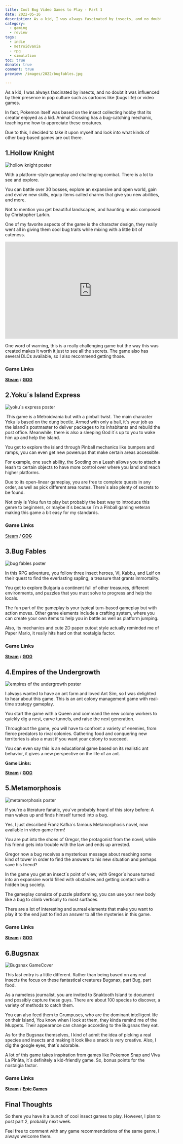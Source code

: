 ```yaml
---
title: Cool Bug Video Games to Play - Part 1
date: 2022-05-16
description: As a kid, I was always fascinated by insects, and no doubt it was influenced by their presence in pop culture such as cartoons like (bugs life) or video games. 
category:
  - gaming
  - review
tags:
  - indie
  - metroidvania
  - rpg
  - simulation
toc: true
donate: true
comment: true
preview: /images/2022/bugfables.jpg

---
```


As a kid, I was always fascinated by insects, and no doubt it was influenced by their presence in pop culture such as cartoons like (bugs life) or video games.

In fact, Pokemon itself was based on the insect collecting hobby that its creator enjoyed as a kid. Animal Crossing has a bug-catching mechanic, teaching me how to appreciate these creatures.

Due to this, I decided to take it upon myself and look into what kinds of other bug-based games are out there.

## 1.Hollow Knight


![hollow knight poster](/images/2022/hollow%20knight.jpg)

With a platform-style gameplay and challenging combat. There is a lot to see and explore.

You can battle over 30 bosses, explore an expansive and open world, gain and evolve new skills, equip items called charms that give you new abilities, and more.

Not to mention you get beautiful landscapes, and haunting music composed by Christopher Larkin.

One of my favorite aspects of the game is the character design, they really went all in giving them cool bug traits while mixing with a little bit of cuteness.

<iframe width="560" height="315" src="https://www.youtube.com/embed/5ooYqKl50fg?si=MZtw7qj9pfQsSatX" title="YouTube video player" frameborder="0" allow="accelerometer; autoplay; clipboard-write; encrypted-media; gyroscope; picture-in-picture; web-share" referrerpolicy="strict-origin-when-cross-origin" allowfullscreen></iframe>


One word of warning, this is a really challenging game but the way this was created makes it worth it just to see all the secrets. The game also has several DLCs available, so I also recommend getting those.

### Game Links

[**Steam**](https://store.steampowered.com/app/367520/Hollow_Knight/) / [**GOG**](https://www.gog.com/en/game/hollow_knight)




## 2.Yoku´s Island Express

![yoku´s express poster](/images/2022/yokuislandexpress.jpg)

 This game is a Metroidvania but with a pinball twist. The main character Yoku is based on the dung beetle. Armed with only a ball, it´s your job as the island´s postmaster to deliver packages to its inhabitants and rebuild the post office. Meanwhile, there is also a sleeping God it´s up to you to wake him up and help the Island.

You get to explore the island through Pinball mechanics like bumpers and ramps, you can even get new powerups that make certain areas accessible.

For example, one such ability, the Sootling on a Leash allows you to attach a leash to certain objects to have more control over where you land and reach higher platforms.

Due to its open-linear gameplay, you are free to complete quests in any order, as well as pick different area routes. There´s also plenty of secrets to be found.

Not only is Yoku fun to play but probably the best way to introduce this genre to beginners, or maybe it´s because I´m a Pinball gaming veteran making this game a bit easy for my standards.

### Game Links

[Steam](https://store.steampowered.com/app/334940/Yokus_Island_Express/) / [**GOG**](https://www.gog.com/en/game/yokus_island_express)


## 3.Bug Fables

![bug fables poster](/images/2022/bugfables.jpg#center)

In this RPG adventure, you follow three insect heroes, Vi, Kabbu, and Leif on their quest to find the everlasting sapling, a treasure that grants immortality.

You get to explore Bulgaria a continent full of other treasures, different environments, and puzzles that you must solve to progress and help the locals.

The fun part of the gameplay is your typical turn-based gameplay but with action moves. Other game elements include a crafting system, where you can create your own items to help you in battle as well as platform jumping.

Also, its mechanics and cute 2D paper cutout style actually reminded me of Paper Mario, it really hits hard on that nostalgia factor.

### Game Links

[**Steam**](https://store.steampowered.com/app/1082710/Bug_Fables_The_Everlasting_Sapling/) / [**GOG**](https://www.gog.com/game/bug_fables_the_everlasting_sapling)

## 4.Empires of the Undergrowth

![empires of the undergrowth poster](/images/2022/empireundergrotwh.jpg)

I always wanted to have an ant farm and loved Ant Sim, so I was delighted to hear about this game. This is an ant colony management game with real-time strategy gameplay.

You start the game with a Queen and command the new colony workers to quickly dig a nest, carve tunnels, and raise the next generation.

Throughout the game, you will have to confront a variety of enemies, from fierce predators to rival colonies. Gathering food and conquering new territories is also a must if you want your colony to succeed.

You can even say this is an educational game based on its realistic ant behavior, it gives a new perspective on the life of an ant.

**Game Links:**

[**Steam**](https://store.steampowered.com/app/463530/Empires_of_the_Undergrowth/) / [**GOG**](https://www.gog.com/game/empires_of_the_undergrowth)

## 5.Metamorphosis

![metamorphosis poster](/images/2022/metamorphis.png)

If you´re a literature fanatic, you´ve probably heard of this story before: A man wakes up and finds himself turned into a bug.

Yes, I just described Franz Kafka´s famous Metamorphosis novel, now available in video game form!

You are put into the shoes of Gregor, the protagonist from the novel, while his friend gets into trouble with the law and ends up arrested.

Gregor now a bug receives a mysterious message about reaching some kind of tower in order to find the answers to his new situation and perhaps save his friend?

In the game you get an insect´s point of view, with Gregor´s house turned into an expansive world filled with obstacles and getting contact with a hidden bug society.

The gameplay consists of puzzle platforming, you can use your new body like a bug to climb vertically to most surfaces.

There are a lot of interesting and surreal elements that make you want to play it to the end just to find an answer to all the mysteries in this game.

### Game Links

[**Steam**](https://store.steampowered.com/app/1025410/Metamorphosis/) / [**GOG**](https://www.gog.com/game/metamorphosis)

## 6.Bugsnax

![Bugsnax GameCover](/images/2022/Bugsnax.jpg)

This last entry is a little different. Rather than being based on any real insects the focus on these fantastical creatures Bugsnax, part Bug, part food.

As a nameless journalist, you are invited to Snaktooth Island to document and possibly capture these guys. There are about 100 species to discover, a variety of methods to catch them.

You can also feed them to Grumpuses, who are the dominant intelligent life on their Island, You know when I look at them, they kinda remind me of the Muppets. Their appearance can change according to the Bugsnax they eat.

As for the Bugsnax themselves, I kind of admit the idea of picking a real species and insects and making it look like a snack is very creative. Also, I dig the google eyes, that´s adorable.

A lot of this game takes inspiration from games like Pokemon Snap and Viva La Pinãta, it´s definitely a kid-friendly game. So, bonus points for the nostalgia factor.

### Game Links

[**Steam**](https://store.steampowered.com/app/674140/Bugsnax/) / [**Epic Games**](https://www.epicgames.com/store/en-US/p/bugsnax)

## Final Thoughts

So there you have it a bunch of cool insect games to play. However, I plan to post part 2, probably next week.

Feel free to comment with any game recommendations of the same genre, I always welcome them.


